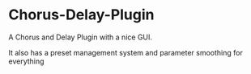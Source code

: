 # Chorus-Delay-Plugin
A Chorus and Delay Plugin with a nice GUI.

It also has a preset management system and parameter smoothing for everything
